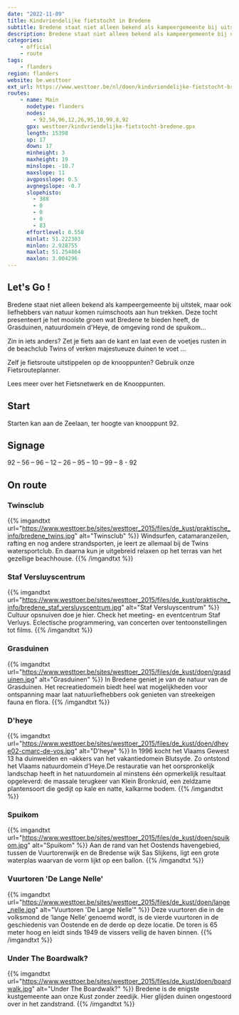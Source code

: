 ```yaml
---
date: "2022-11-09"
title: Kindvriendelijke fietstocht in Bredene
subtitle: Bredene staat niet alleen bekend als kampeergemeente bij uitstek, maar ook liefhebbers van natuur komen ruimschoots aan hun trekken
description: Bredene staat niet alleen bekend als kampeergemeente bij uitstek, maar ook liefhebbers van natuur komen ruimschoots aan hun trekken
categories:
    - official
    - route
tags:
    - flanders
region: flanders
website: be.westtoer
ext_url: https://www.westtoer.be/nl/doen/kindvriendelijke-fietstocht-bredene
routes:
    - name: Main
      nodetype: flanders
      nodes:
        - 92,56,96,12,26,95,10,99,8,92
      gpx: westtoer/kindvriendelijke-fietstocht-bredene.gpx
      length: 15398
      up: 17
      down: 17
      minheight: 3
      maxheight: 19
      minslope: -10.7
      maxslope: 11
      avgposslope: 0.5
      avgnegslope: -0.7
      slopehisto:
        - 388
        - 0
        - 0
        - 0
        - 83
      effortlevel: 0.558
      minlat: 51.222303
      minlon: 2.928755
      maxlat: 51.254864
      maxlon: 3.004296
---
```


## Let's Go ! 

Bredene staat niet alleen bekend als kampeergemeente bij uitstek, maar ook liefhebbers van natuur komen ruimschoots aan hun trekken. Deze tocht presenteert je het mooiste groen wat Bredene te bieden heeft, de Grasduinen, natuurdomein d'Heye, de omgeving rond de spuikom...

Zin in iets anders? Zet je fiets aan de kant en laat even de voetjes rusten in de beachclub Twins of verken majestueuze duinen te voet ...

Zelf je fietsroute uitstippelen op de knooppunten? Gebruik onze Fietsrouteplanner.

Lees meer over het Fietsnetwerk en de Knooppunten.

## Start

Starten kan aan de Zeelaan, ter hoogte van knooppunt 92.

## Signage

92 – 56 – 96 – 12 – 26 – 95 – 10 – 99 – 8 - 92

## On route

### Twinsclub

{{% imgandtxt url="https://www.westtoer.be/sites/westtoer_2015/files/de_kust/praktische_info/bredene_twins.jpg" alt="Twinsclub" %}}
Windsurfen, catamaranzeilen, rafting en nog andere strandsporten, je leert ze allemaal bij de Twins watersportclub. En daarna kun je uitgebreid relaxen op het terras van het gezellige beachhouse.
{{% /imgandtxt %}}

### Staf Versluyscentrum

{{% imgandtxt url="https://www.westtoer.be/sites/westtoer_2015/files/de_kust/praktische_info/bredene_staf_versluyscentrum.jpg" alt="Staf Versluyscentrum" %}}
Cultuur opsnuiven doe je hier. Check het meeting- en eventcentrum Staf Verluys. Eclectische programmering, van concerten over tentoonstellingen tot films.
{{% /imgandtxt %}}

### Grasduinen

{{% imgandtxt url="https://www.westtoer.be/sites/westtoer_2015/files/de_kust/doen/grasduinen.jpg" alt="Grasduinen" %}}
In Bredene geniet je van de natuur van de Grasduinen. Het recreatiedomein biedt heel wat mogelijkheden voor ontspanning maar laat natuurliefhebbers ook genieten van streekeigen fauna en flora.
{{% /imgandtxt %}}

### D'heye

{{% imgandtxt url="https://www.westtoer.be/sites/westtoer_2015/files/de_kust/doen/dheye02-cmarc-de-vos.jpg" alt="D'heye" %}}
In 1996 kocht het Vlaams Gewest 13 ha duinweiden en –akkers van het vakantiedomein Blutsyde. Zo ontstond het Vlaams natuurdomein d’Heye.De restauratie van het oorspronkelijk landschap heeft in het natuurdomein al minstens één opmerkelijk resultaat opgeleverd: de massale terugkeer van Klein Bronkruid, een zeldzame plantensoort die gedijt op kale en natte, kalkarme bodem.
{{% /imgandtxt %}}

### Spuikom

{{% imgandtxt url="https://www.westtoer.be/sites/westtoer_2015/files/de_kust/doen/spuikom.jpg" alt="Spuikom" %}}
Aan de rand van het Oostends havengebied, tussen de Vuurtorenwijk en de Bredense wijk Sas Slijkens, ligt een grote waterplas waarvan de vorm lijkt op een ballon.
{{% /imgandtxt %}}

### Vuurtoren 'De Lange Nelle'

{{% imgandtxt url="https://www.westtoer.be/sites/westtoer_2015/files/de_kust/doen/lange_nelle.jpg" alt="Vuurtoren 'De Lange Nelle'" %}}
Deze vuurtoren die in de volksmond de ‘lange Nelle’ genoemd wordt, is de vierde vuurtoren in de geschiedenis van Oostende en de derde op deze locatie. De toren is 65 meter hoog en leidt sinds 1949 de vissers veilig de haven binnen.
{{% /imgandtxt %}}

### Under The Boardwalk?

{{% imgandtxt url="https://www.westtoer.be/sites/westtoer_2015/files/de_kust/doen/boardwalk.jpg" alt="Under The Boardwalk?" %}}
Bredene is de enigste kustgemeente aan onze Kust zonder zeedijk. Hier glijden duinen ongestoord over in het zandstrand.
{{% /imgandtxt %}}


